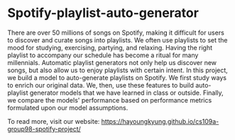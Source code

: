 # Spotify-playlist-auto-generator

There are over 50 millions of songs on Spotify, making it difficult for users to discover and curate songs into playlists. We often use playlists to set the mood for studying, exercising, partying, and relaxing. Having the right playlist to accompany our schedule has become a ritual for many millennials. Automatic playlist generators not only help us discover new songs, but also allow us to enjoy playlists with certain intent. In this project, we build a model to auto-generate playlists on Spotify. We first study ways to enrich our original data. We, then, use these features to build auto-playlist generator models that we have learned in class or outside. Finally, we compare the models' performance based on performance metrics formulated upon our model assumptions.

To read more, visit our website: https://hayoungkyung.github.io/cs109a-group98-spotify-project/ 
